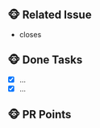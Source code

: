## 🐵 Related Issue
<!-- PR과 연관된 이슈 번호를 작성해주세요 -->
- closes 

## 🐵 Done Tasks
<!-- PR과 연관되어 작업한 항목을 나열해주세요 -->
- [x] ...
- [x] ...

## 🐵 PR Points 
<!-- 리뷰어가 참고하면 좋을 코멘트를 작성해주세요 -->
